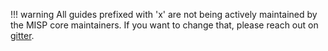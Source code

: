 !!! warning 
    All guides prefixed with 'x' are not being actively maintained by the MISP core maintainers.
    If you want to change that, please reach out on [gitter](https://gitter.im/MISP/MISP).
